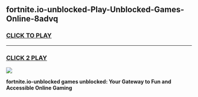 
## fortnite.io-unblocked-Play-Unblocked-Games-Online-8advq
<h3>
<a href="https://premium76.site?title=fortnite.io-unblocked&ref=25A">CLICK TO PLAY</a></h3>
<hr>

<h3>
<a href="https://premium76.site?title=fortnite.io-unblocked&ref=25A">CLICK 2 PLAY</a>
  
</h3>

<a href="https://premium76.site?title=fortnite.io-unblocked&ref=25A"><img src="https://clearcache.store/games.png"></a>


**fortnite.io-unblocked games unblocked: Your Gateway to Fun and Accessible Online Gaming**
